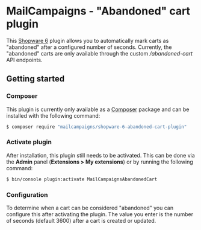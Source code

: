 # MailCampaigns - "Abandoned" cart plugin
This [Shopware 6](https://www.shopware.com/en/products/shopware-6/) plugin allows you to automatically mark carts as
"abandoned" after a configured number of seconds. Currently, the "abandoned" carts are only available through the
custom */abandoned-cart* API endpoints.

## Getting started

### Composer
This plugin is currently only available as a [Composer](https://getcomposer.org/) package
and can be installed with the following command:

```bash
$ composer require "mailcampaigns/shopware-6-abandoned-cart-plugin"
```

### Activate plugin
After installation, this plugin still needs to be activated. This can be done via the **Admin** panel
(**Extensions > My extensions**) or by running the following command:

```bash
$ bin/console plugin:activate MailCampaignsAbandonedCart
```

### Configuration
To determine when a cart can be considered "abandoned" you can configure this after activating the plugin.
The value you enter is the number of seconds (default 3600) after a cart is created or updated.
